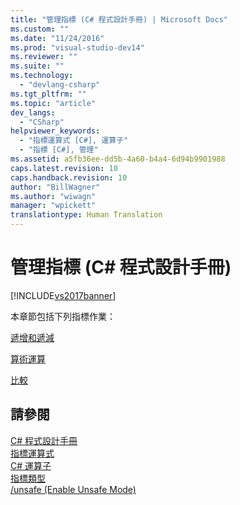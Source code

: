```yaml
---
title: "管理指標 (C# 程式設計手冊) | Microsoft Docs"
ms.custom: ""
ms.date: "11/24/2016"
ms.prod: "visual-studio-dev14"
ms.reviewer: ""
ms.suite: ""
ms.technology: 
  - "devlang-csharp"
ms.tgt_pltfrm: ""
ms.topic: "article"
dev_langs: 
  - "CSharp"
helpviewer_keywords: 
  - "指標運算式 [C#], 運算子"
  - "指標 [C#], 管理"
ms.assetid: a5fb36ee-dd5b-4a60-b4a4-6d94b9901988
caps.latest.revision: 10
caps.handback.revision: 10
author: "BillWagner"
ms.author: "wiwagn"
manager: "wpickett"
translationtype: Human Translation
---
```

# 管理指標 (C# 程式設計手冊)
[!INCLUDE[vs2017banner](../../../csharp/includes/vs2017banner.md)]

本章節包括下列指標作業：  
  
 [遞增和遞減](../../../csharp/programming-guide/unsafe-code-pointers/how-to-increment-and-decrement-pointers.md)  
  
 [算術運算](../../../csharp/programming-guide/unsafe-code-pointers/arithmetic-operations-on-pointers.md)  
  
 [比較](../../../csharp/programming-guide/unsafe-code-pointers/pointer-comparison.md)  
  
## 請參閱  
 [C\# 程式設計手冊](../../../csharp/programming-guide/index.md)   
 [指標運算式](../../../csharp/programming-guide/unsafe-code-pointers/pointer-expressions.md)   
 [C\# 運算子](../../../csharp/language-reference/operators/index.md)   
 [指標類型](../../../csharp/programming-guide/unsafe-code-pointers/pointer-types.md)   
 [\/unsafe \(Enable Unsafe Mode\)](../../../csharp/language-reference/compiler-options/unsafe-compiler-option.md)